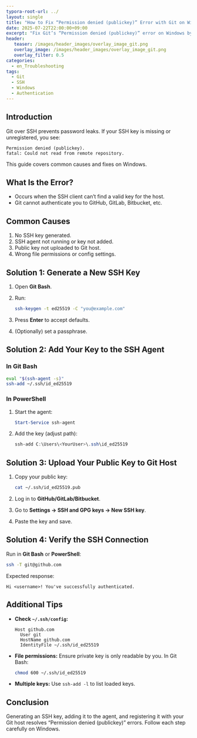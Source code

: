 ```yaml
---
typora-root-url: ../
layout: single
title: "How to Fix “Permission denied (publickey)” Error with Git on Windows"
date: 2025-07-22T22:00:00+09:00
excerpt: "Fix Git’s “Permission denied (publickey)” error on Windows by creating an SSH key, adding it to the SSH agent, and registering it with your Git host."
header:
   teaser: /images/header_images/overlay_image_git.png
   overlay_image: /images/header_images/overlay_image_git.png
   overlay_filter: 0.5
categories:
  - en_Troubleshooting
tags:
  - Git
  - SSH
  - Windows
  - Authentication
---
```


## Introduction

Git over SSH prevents password leaks.
If your SSH key is missing or unregistered, you see:

```
Permission denied (publickey).
fatal: Could not read from remote repository.
```

This guide covers common causes and fixes on Windows.

## What Is the Error?

* Occurs when the SSH client can’t find a valid key for the host.
* Git cannot authenticate you to GitHub, GitLab, Bitbucket, etc.

## Common Causes

1. No SSH key generated.
2. SSH agent not running or key not added.
3. Public key not uploaded to Git host.
4. Wrong file permissions or config settings.

## Solution 1: Generate a New SSH Key

1. Open **Git Bash**.
2. Run:

   ```bash
   ssh-keygen -t ed25519 -C "you@example.com"
   ```
3. Press **Enter** to accept defaults.
4. (Optionally) set a passphrase.

## Solution 2: Add Your Key to the SSH Agent

### In Git Bash

```bash
eval "$(ssh-agent -s)"
ssh-add ~/.ssh/id_ed25519
```

### In PowerShell

1. Start the agent:

   ```powershell
   Start-Service ssh-agent
   ```
2. Add the key (adjust path):

   ```powershell
   ssh-add C:\Users\<YourUser>\.ssh\id_ed25519
   ```

## Solution 3: Upload Your Public Key to Git Host

1. Copy your public key:

   ```bash
   cat ~/.ssh/id_ed25519.pub
   ```
2. Log in to **GitHub/GitLab/Bitbucket**.
3. Go to **Settings → SSH and GPG keys → New SSH key**.
4. Paste the key and save.

## Solution 4: Verify the SSH Connection

Run in **Git Bash** or **PowerShell**:

```bash
ssh -T git@github.com
```

Expected response:

```
Hi <username>! You've successfully authenticated.
```

## Additional Tips

* **Check `~/.ssh/config`:**

  ```text
  Host github.com
    User git
    HostName github.com
    IdentityFile ~/.ssh/id_ed25519
  ```
* **File permissions:** Ensure private key is only readable by you. In Git Bash:

  ```bash
  chmod 600 ~/.ssh/id_ed25519
  ```
* **Multiple keys:** Use `ssh-add -l` to list loaded keys.

## Conclusion

Generating an SSH key, adding it to the agent, and registering it with your Git host resolves “Permission denied (publickey)” errors. Follow each step carefully on Windows.

